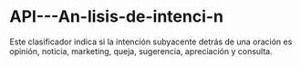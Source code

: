 # API---An-lisis-de-intenci-n
Este clasificador indica si la intención subyacente detrás de una oración es opinión, noticia, marketing, queja, sugerencia, apreciación y consulta.
